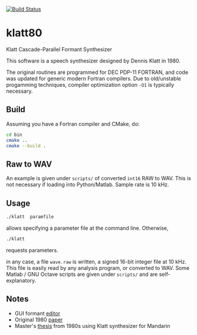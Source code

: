 [![Build Status](https://travis-ci.com/scivision/klatt80.svg?branch=master)](https://travis-ci.com/scivision/klatt80)

# klatt80

Klatt Cascade-Parallel Formant Synthesizer

This software is a speech synthesizer designed by Dennis Klatt in 1980. 

The original routines are programmed for DEC PDP-11 FORTRAN, and code was updated for generic modern Fortran compilers.
Due to old/unstable progamming techniques, compiler optimization option `-O1` is typically necessary.


## Build
Assuming you have a Fortran compiler and CMake, do:
```sh
cd bin
cmake ..
cmake --build .
```

## Raw to WAV

An example is given under `scripts/` of converted `int16` RAW to WAV.
This is not necessary if loading into Python/Matlab.
Sample rate is 10 kHz.

## Usage

```sh
./klatt  paramfile
```
allows specifying a parameter file at the command line. 
Otherwise,
```sh
./klatt
```
requests parameters.

in any case, a file `wave.raw` is written, a signed 16-bit integer file at 10 kHz.
This file is easily read by any analysis program, or converted to WAV.
Some Matlab / GNU Octave scripts are given under `scripts/` and are self-explanatory.



## Notes

* GUI formant [editor](http://www.speech.cs.cmu.edu/comp.speech/Section5/Synth/klatt.kpe80.html)
* Original 1980 [paper](https://asa.scitation.org/doi/10.1121/1.383940)
* Master's [thesis](http://digitool.library.mcgill.ca/thesisfile66001.pdf) from 1980s using Klatt synthesizer for Mandarin
